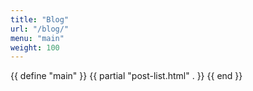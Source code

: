 ```yaml
---
title: "Blog"
url: "/blog/"
menu: "main"
weight: 100
---
```


{{ define "main" }}
    {{ partial "post-list.html" . }}
{{ end }}